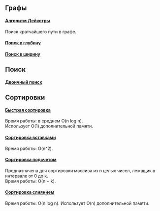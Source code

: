 ## Графы  
  
#### [Алгоритм Дейкстры](src/graphs/dijkstra.java)  
Поиск кратчайшего пути в графе.  
  
  
#### [Поиск в глубину](src/graphs/dfs.java)  
  
  
#### [Поиск в ширину](src/graphs/bfs.java)  
  
  
  
  
  
## Поиск  
  
#### [Двоичный поиск](src/search/BinarySearch.java)  
  
  
  
  
  
## Сортировки  
  
#### [Быстрая сортировка](src/sort/QuickSort.java)  
Время работы: в среднем O(n log n).  
Использует О(1) дополнительной памяти.  
  
  
#### [Сортировка вставками](src/sort/InsertionSort.java)  
Время работы: O(n^2).  
  
  
#### [Сортировка подсчетом](src/sort/CountingSort.java)  
Предназначена для сортировки массива из n целых чисел, лежащик в интервале от 0 до k.  
Время работы: O(n + k).  
  
  
#### [Сортировка слиянием](src/sort/MergeSort.java)  
Время работы: O(n log n).
Использует O(n) дополнительной памяти.  
  
  
